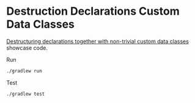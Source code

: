 # Destruction Declarations Custom Data Classes

[Destructuring declarations together with non-trivial custom data classes](https://twitter.com/kotlin/status/1276083456854941697)
showcase code.

Run

```bash
./gradlew run
```

Test

```bash
./gradlew test
```